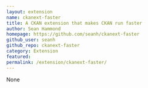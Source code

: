 ```yaml
---
layout: extension
name: ckanext-faster
title: A CKAN extension that makes CKAN run faster
author: Sean Hammond
homepage: https://github.com/seanh/ckanext-faster
github_user: seanh
github_repo: ckanext-faster
category: Extension
featured: 
permalink: /extension/ckanext-faster/
---
```



None
